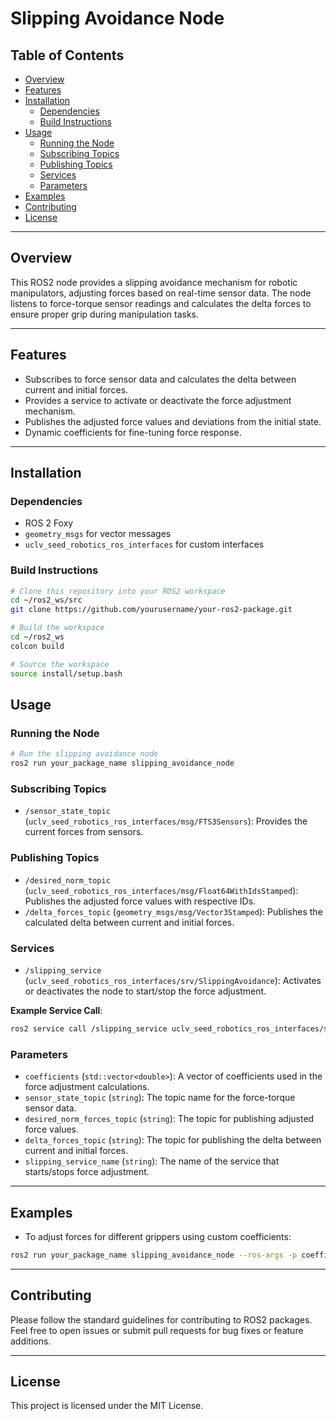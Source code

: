 
# Slipping Avoidance Node

## Table of Contents
- [Overview](#overview)
- [Features](#features)
- [Installation](#installation)
  - [Dependencies](#dependencies)
  - [Build Instructions](#build-instructions)
- [Usage](#usage)
  - [Running the Node](#running-the-node)
  - [Subscribing Topics](#subscribing-topics)
  - [Publishing Topics](#publishing-topics)
  - [Services](#services)
  - [Parameters](#parameters)
- [Examples](#examples)
- [Contributing](#contributing)
- [License](#license)

---

## Overview

This ROS2 node provides a slipping avoidance mechanism for robotic manipulators, adjusting forces based on real-time sensor data. The node listens to force-torque sensor readings and calculates the delta forces to ensure proper grip during manipulation tasks.

---

## Features

- Subscribes to force sensor data and calculates the delta between current and initial forces.
- Provides a service to activate or deactivate the force adjustment mechanism.
- Publishes the adjusted force values and deviations from the initial state.
- Dynamic coefficients for fine-tuning force response.

---

## Installation

### Dependencies

- ROS 2 Foxy
- `geometry_msgs` for vector messages
- `uclv_seed_robotics_ros_interfaces` for custom interfaces

### Build Instructions

```bash
# Clone this repository into your ROS2 workspace
cd ~/ros2_ws/src
git clone https://github.com/yourusername/your-ros2-package.git

# Build the workspace
cd ~/ros2_ws
colcon build

# Source the workspace
source install/setup.bash
```

## Usage

### Running the Node

```bash
# Run the slipping avoidance node
ros2 run your_package_name slipping_avoidance_node
```

### Subscribing Topics

- `/sensor_state_topic` (`uclv_seed_robotics_ros_interfaces/msg/FTS3Sensors`): Provides the current forces from sensors.

### Publishing Topics

- `/desired_norm_topic` (`uclv_seed_robotics_ros_interfaces/msg/Float64WithIdsStamped`): Publishes the adjusted force values with respective IDs.
- `/delta_forces_topic` (`geometry_msgs/msg/Vector3Stamped`): Publishes the calculated delta between current and initial forces.

### Services

- `/slipping_service` (`uclv_seed_robotics_ros_interfaces/srv/SlippingAvoidance`): Activates or deactivates the node to start/stop the force adjustment.

**Example Service Call**:
```bash
ros2 service call /slipping_service uclv_seed_robotics_ros_interfaces/srv/SlippingAvoidance
```

### Parameters

- `coefficients` (`std::vector<double>`): A vector of coefficients used in the force adjustment calculations.
- `sensor_state_topic` (`string`): The topic name for the force-torque sensor data.
- `desired_norm_forces_topic` (`string`): The topic for publishing adjusted force values.
- `delta_forces_topic` (`string`): The topic for publishing the delta between current and initial forces.
- `slipping_service_name` (`string`): The name of the service that starts/stops force adjustment.

---

## Examples

- To adjust forces for different grippers using custom coefficients:
```bash
ros2 run your_package_name slipping_avoidance_node --ros-args -p coefficients:="[0.1, 0.2, 0.3]"
```

---

## Contributing

Please follow the standard guidelines for contributing to ROS2 packages. Feel free to open issues or submit pull requests for bug fixes or feature additions.

---

## License

This project is licensed under the MIT License.
